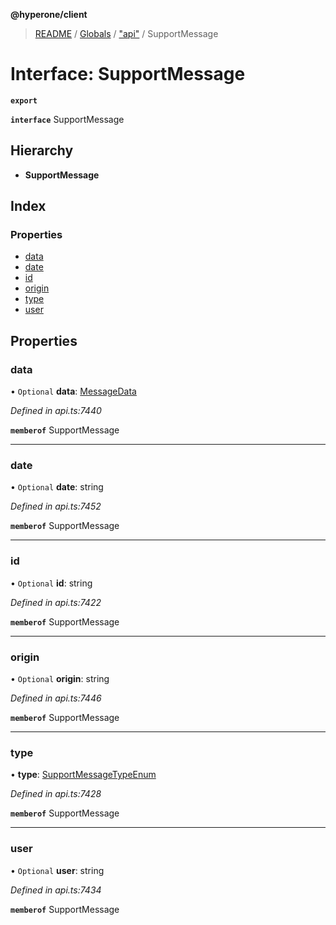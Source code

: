 **@hyperone/client**

> [README](../README.md) / [Globals](../globals.md) / ["api"](../modules/_api_.md) / SupportMessage

# Interface: SupportMessage

**`export`** 

**`interface`** SupportMessage

## Hierarchy

* **SupportMessage**

## Index

### Properties

* [data](_api_.supportmessage.md#data)
* [date](_api_.supportmessage.md#date)
* [id](_api_.supportmessage.md#id)
* [origin](_api_.supportmessage.md#origin)
* [type](_api_.supportmessage.md#type)
* [user](_api_.supportmessage.md#user)

## Properties

### data

• `Optional` **data**: [MessageData](_api_.messagedata.md)

*Defined in api.ts:7440*

**`memberof`** SupportMessage

___

### date

• `Optional` **date**: string

*Defined in api.ts:7452*

**`memberof`** SupportMessage

___

### id

• `Optional` **id**: string

*Defined in api.ts:7422*

**`memberof`** SupportMessage

___

### origin

• `Optional` **origin**: string

*Defined in api.ts:7446*

**`memberof`** SupportMessage

___

### type

•  **type**: [SupportMessageTypeEnum](../enums/_api_.supportmessagetypeenum.md)

*Defined in api.ts:7428*

**`memberof`** SupportMessage

___

### user

• `Optional` **user**: string

*Defined in api.ts:7434*

**`memberof`** SupportMessage
